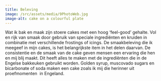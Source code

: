 ```yaml
---
title: Beleving
image: /src/assets/media/9PhotoWeb.jpg
image-alt: cake on a colourful plate
---
```

Wat ik bak en maak zijn stoere cakes met een hoog ‘feel-good’ gehalte. Vol en rijk van smaak door gebruik van speciale ingrediënten en kruiden in combinatie met verschillende frostings of icings. De smaakbeleving die ik meegeef in mijn cakes, is het belangrijkste item in het delen daarvan. De consistentie en de smaak van de cake geven mensen een ervaring die hen en mij blij maakt. Dit heeft alles te maken met de ingrediënten die in de Engelse bakkeuken gebruikt worden. Golden syrup, muscovado sugars en bicarbonate of soda maken een cake zoals ik mij die herinner uit proefmomenten  in Engeland.

